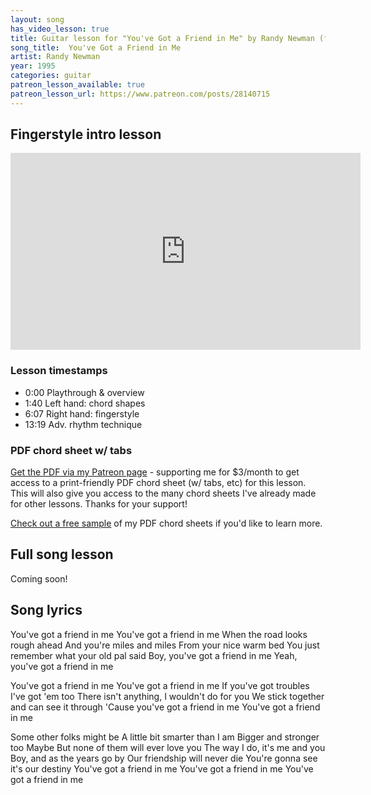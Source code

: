 ```yaml
---
layout: song
has_video_lesson: true
title: Guitar lesson for "You've Got a Friend in Me" by Randy Newman (from Toy Story)
song_title:  You've Got a Friend in Me
artist: Randy Newman
year: 1995
categories: guitar
patreon_lesson_available: true
patreon_lesson_url: https://www.patreon.com/posts/28140715
---
```


## Fingerstyle intro lesson

<iframe width="560" height="315" src="https://www.youtube.com/embed/pCgwYSW99RI?showinfo=0" frameborder="0" allowfullscreen></iframe><br />

<!-- Coming soon! -->

### Lesson timestamps

- 0:00 Playthrough & overview
- 1:40 Left hand: chord shapes
- 6:07 Right hand: fingerstyle
- 13:19 Adv. rhythm technique

### PDF chord sheet w/ tabs

[Get the PDF via my Patreon page](https://www.patreon.com/posts/28140715) - supporting me for $3/month to get access to a print-friendly PDF chord sheet (w/ tabs, etc) for this lesson. This will also give you access to the many chord sheets I've already made for other lessons. Thanks for your support!

[Check out a free sample](http://playsongnotes.com/downloads) of my PDF chord sheets if you'd like to learn more.

## Full song lesson

Coming soon!

## Song lyrics

You've got a friend in me
You've got a friend in me
When the road looks rough ahead
And you're miles and miles
From your nice warm bed
You just remember what your old pal said
Boy, you've got a friend in me
Yeah, you've got a friend in me

You've got a friend in me
You've got a friend in me
If you've got troubles
I've got 'em too
There isn't anything, I wouldn't do for you
We stick together and can see it through
'Cause you've got a friend in me
You've got a friend in me

Some other folks might be
A little bit smarter than I am
Bigger and stronger too
Maybe
But none of them will ever love you
The way I do, it's me and you
Boy, and as the years go by
Our friendship will never die
You're gonna see it's our destiny
You've got a friend in me
You've got a friend in me
You've got a friend in me
